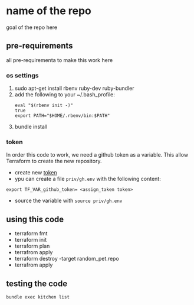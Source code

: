 # name of the repo

goal of the repo here

## pre-requirements

all pre-requirementa to make this work here

### os settings


1. sudo apt-get install rbenv  ruby-dev ruby-bundler
2. add the following to your ~/.bash_profile:
	```
	eval "$(rbenv init -)"
	true
	export PATH="$HOME/.rbenv/bin:$PATH"
	```
3. bundle install


### token


In order this code to work, we need a github token as a variable.
This allow Terraform to create the new repository.

- create new [token](https://github.com/settings/tokens)
- ypu can create a file `priv/gh.env` with the following content:
```
export TF_VAR_github_token= <assign_taken token>
```
- source the variable with `source priv/gh.env`

## using this code

- terraform fmt
- terraform init
- terraform plan
- terrafrom apply
- terraform destroy -target random_pet.repo
- terrafrom apply



## testing the code

```
bundle exec kitchen list
```

